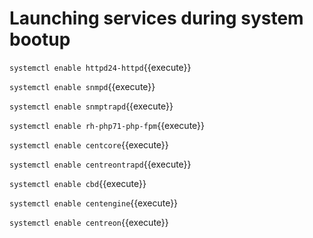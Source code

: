 # Launching services during system bootup


`systemctl enable httpd24-httpd`{{execute}}

`systemctl enable snmpd`{{execute}}

`systemctl enable snmptrapd`{{execute}}

`systemctl enable rh-php71-php-fpm`{{execute}}

`systemctl enable centcore`{{execute}}

`systemctl enable centreontrapd`{{execute}}

`systemctl enable cbd`{{execute}}

`systemctl enable centengine`{{execute}}

`systemctl enable centreon`{{execute}}






